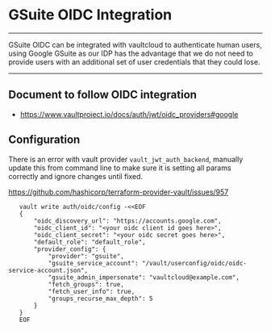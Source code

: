 #  GSuite OIDC Integration

----

GSuite OIDC can be integrated with vaultcloud to authenticate human users, using Google GSuite as our IDP has the advantage that we do not need to provide users with an additional set of user credentials that they could lose.

----

## Document to follow OIDC integration

* https://www.vaultproject.io/docs/auth/jwt/oidc_providers#google

## Configuration

There is an error with vault provider `vault_jwt_auth_backend`, manually update this from command line to make sure it is setting all params correctly and ignore changes until fixed.

https://github.com/hashicorp/terraform-provider-vault/issues/957


```text
   vault write auth/oidc/config -<<EOF
   {
       "oidc_discovery_url": "https://accounts.google.com",
       "oidc_client_id": "<your oidc client id goes here>",
       "oidc_client_secret": "<your oidc secret goes here>",
       "default_role": "default_role",
       "provider_config": {
           "provider": "gsuite",
           "gsuite_service_account": "/vault/userconfig/oidc/oidc-service-account.json",
           "gsuite_admin_impersonate": "vaultcloud@example.com",
           "fetch_groups": true,
           "fetch_user_info": true,
           "groups_recurse_max_depth": 5
       }
   }
   EOF
   
```